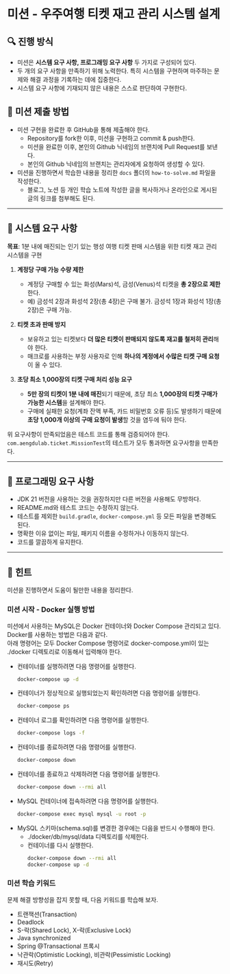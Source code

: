 # 미션 - 우주여행 티켓 재고 관리 시스템 설계

## 🔍 진행 방식

- 미션은 **시스템 요구 사항, 프로그래밍 요구 사항** 두 가지로 구성되어 있다.
- 두 개의 요구 사항을 만족하기 위해 노력한다. 특히 시스템을 구현하며 마주하는 문제와 해결 과정을 기록하는 데에 집중한다. 
- 시스템 요구 사항에 기재되지 않은 내용은 스스로 판단하여 구현한다.

## 📮 미션 제출 방법

- 미션 구현을 완료한 후 GitHub을 통해 제출해야 한다.
    - Repository를 fork한 이후, 미션을 구현하고 commit & push한다.
    - 미션을 완료한 이후, 본인의 Github 닉네임의 브랜치에 Pull Request를 보낸다.
    - 본인의 Github 닉네임의 브랜치는 관리자에게 요청하여 생성할 수 있다.
- 미션을 진행하면서 학습한 내용을 정리한 `docs` 폴더의 `how-to-solve.md` 파일을 작성한다.
    - 블로그, 노션 등 개인 학습 노트에 작성한 글을 복사하거나 온라인으로 게시된 글의 링크를 첨부해도 된다. 

---

## 🚀 시스템 요구 사항

**목표**: 1분 내에 매진되는 인기 있는 행성 여행 티켓 판매 시스템을 위한 티켓 재고 관리 시스템을 구현

1. **계정당 구매 가능 수량 제한**
    - 계정당 구매할 수 있는 화성(Mars)석, 금성(Venus)석 티켓을 **총 2장으로 제한**한다.
    - 예) 금성석 2장과 화성석 2장(총 4장)은 구매 불가. 금성석 1장과 화성석 1장(총 2장)은 구매 가능.

2. **티켓 초과 판매 방지**
    - 보유하고 있는 티켓보다 **더 많은 티켓이 판매되지 않도록 재고를 철저히 관리**해야 한다.
    - 매크로를 사용하는 부정 사용자로 인해 **하나의 계정에서 수많은 티켓 구매 요청**이 올 수 있다.

3. **초당 최소 1,000장의 티켓 구매 처리 성능 요구**
    - **5만 장의 티켓이 1분 내에 매진**되기 때문에, 초당 최소 **1,000장의 티켓 구매가 가능한 시스템**을 설계해야 한다.
    - 구매에 실패한 요청(계좌 잔액 부족, 카드 비밀번호 오류 등)도 발생하기 때문에 **초당 1,000개 이상의 구매 요청이 발생**할 것을 염두에 둬야 한다.

위 요구사항이 만족되었음은 테스트 코드를 통해 검증되어야 한다.  
`com.aengdulab.ticket.MissionTest`의 테스트가 모두 통과하면 요구사항을 만족한다.    

---

## 🎯 프로그래밍 요구 사항

- JDK 21 버전을 사용하는 것을 권장하지만 다른 버전을 사용해도 무방하다.
- README.md와 테스트 코드는 수정하지 않는다. 
- 테스트를 제외한 `build.gradle`, `docker-compose.yml` 등 모든 파일을 변경해도 된다. 
- 명확한 이유 없이는 파일, 패키지 이름을 수정하거나 이동하지 않는다.
- 코드를 깔끔하게 유지한다.

---

## 📝 힌트

미션을 진행하면서 도움이 될만한 내용을 정리한다.

### 미션 시작 - Docker 실행 방법 

미션에서 사용하는 MySQL은 Docker 컨테이너와 Docker Compose 관리되고 있다. Docker를 사용하는 방법은 다음과 같다.  
아래 명령어는 모두 Docker Compose 명령어로 docker-compose.yml이 있는 ./docker 디렉토리로 이동해서 입력해야 한다.   

- 컨테이너를 실행하려면 다음 명령어를 실행한다.
    ```bash
    docker-compose up -d
    ```
- 컨테이너가 정상적으로 실행되었는지 확인하려면 다음 명령어를 실행한다.
    ```bash
    docker-compose ps
    ```
- 컨테이너 로그를 확인하려면 다음 명령어를 실행한다.
    ```bash
    docker-compose logs -f
    ```
- 컨테이너를 종료하려면 다음 명령어를 실행한다.
    ```bash
    docker-compose down
    ```
- 컨테이너를 종료하고 삭제하려면 다음 명령어를 실행한다.
    ```bash
    docker-compose down --rmi all
    ```
- MySQL 컨테이너에 접속하려면 다음 명령어를 실행한다.
    ```bash
    docker-compose exec mysql mysql -u root -p
    ```
- MySQL 스키마(schema.sql)를 변경한 경우에는 다음을 반드시 수행해야 한다.
    - ./docker/db/mysql/data 디렉토리를 삭제한다. 
    - 컨테이너를 다시 실행한다.
        ```bash
        docker-compose down --rmi all
        docker-compose up -d
        ```

### 미션 학습 키워드

문제 해결 방향성을 잡지 못할 때, 다음 키워드를 학습해 보자. 

- 트랜잭션(Transaction)
- Deadlock
- S-락(Shared Lock), X-락(Exclusive Lock)
- Java synchronized
- Spring @Transactional 프록시
- 낙관락(Optimistic Locking), 비관락(Pessimistic Locking)
- 재시도(Retry)
